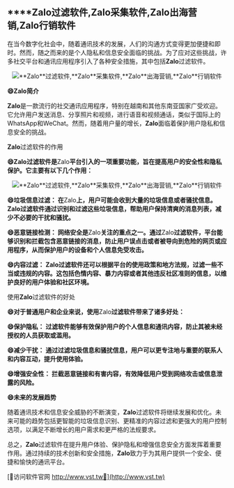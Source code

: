 ## ****Zalo**过滤软件,**Zalo**采集软件,**Zalo**出海营销,**Zalo**行销软件**

在当今数字化社会中，随着通讯技术的发展，人们的沟通方式变得更加便捷和即时。然而，随之而来的是个人隐私和信息安全面临的挑战。为了应对这些挑战，许多社交平台和通讯应用程序引入了各种安全措施，其中包括**Zalo**过滤软件。

 <center><img src="https://vst.tw/MP4/tuiguang/png/7.png" alt="**Zalo**过滤软件,**Zalo**采集软件,**Zalo**出海营销,**Zalo**行销软件"></center>

**😄**Zalo**简介**

**Zalo**是一款流行的社交通讯应用程序，特别在越南和其他东南亚国家广受欢迎。它允许用户发送消息、分享照片和视频，进行语音和视频通话，类似于国际上的WhatsApp和WeChat。然而，随着用户量的增长，**Zalo**面临着保护用户隐私和信息安全的挑战。

**Zalo**过滤软件的作用

**😄**Zalo**过滤软件是**Zalo**平台引入的一项重要功能，旨在提高用户的安全性和隐私保护。它主要有以下几个作用：**

 <center><img src="https://vst.tw/MP4/tuiguang/png/4.png" alt="**Zalo**过滤软件,**Zalo**采集软件,**Zalo**出海营销,**Zalo**行销软件"></center>

**😄垃圾信息过滤： 在**Zalo**上，用户可能会收到大量的垃圾信息或者骚扰信息。**Zalo**过滤软件通过识别和过滤这些垃圾信息，帮助用户保持清爽的消息列表，减少不必要的干扰和骚扰。**

**😄恶意链接检测： 网络安全是**Zalo**关注的重点之一。通过**Zalo**过滤软件，平台能够识别和拦截包含恶意链接的消息，防止用户误点击或者被导向到危险的网页或应用程序，从而保护用户的设备和个人信息免受攻击。**

**😄内容过滤： **Zalo**过滤软件还可以根据平台的使用政策和地方法规，过滤一些不当或违规的内容。这包括色情内容、暴力内容或者其他违反社区准则的信息，以维护良好的用户体验和社区环境。**

使用**Zalo**过滤软件的好处

**😄对于普通用户和企业来说，使用**Zalo**过滤软件带来了诸多好处：**

**😄保护隐私： 过滤软件能够有效保护用户的个人信息和通讯内容，防止其被未经授权的人员获取或滥用。**

**😄减少干扰： 通过过滤垃圾信息和骚扰信息，用户可以更专注地与重要的联系人和内容互动，提升使用体验。**

**😄增强安全性： 拦截恶意链接和有害内容，有效降低用户受到网络攻击或信息泄露的风险。**

**😄未来的发展趋势**

随着通讯技术和信息安全威胁的不断演变，**Zalo**过滤软件将继续发展和优化。未来可能的趋势包括更智能的垃圾信息识别、更精准的内容过滤和更强大的用户控制选项，以满足不断增长的用户需求和更严格的法规要求。

总之，**Zalo**过滤软件在提升用户体验、保护隐私和增强信息安全方面发挥着重要作用。通过持续的技术创新和安全措施，**Zalo**致力于为其用户提供一个安全、便捷和愉快的通讯平台。


[👻访问软件官网 http://www.vst.tw👻](http://www.vst.tw)
